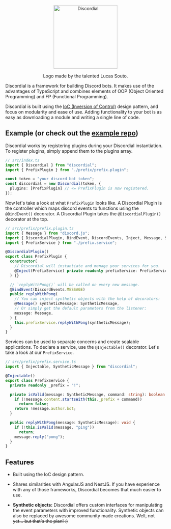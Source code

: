 <p align="center">
<img src="https://i.imgur.com/AR37Vu4.png" alt="Discordial" height="200px" >
</p>
<center>
  Logo made by the talented <a src="https://www.behance.net/LUCASSOUTOO">Lucas Souto</a>.
</center>

Discordial is a framework for building Discord bots. It makes use of the advantages of TypeScript and combines elements of OOP (Object Oriented Programming) and FP (Functional Programming).

Discordial is built using the [IoC (Inversion of Control)](https://en.wikipedia.org/wiki/Inversion_of_control) design pattern, and focus on modularity and ease of use. Adding functionality to your bot is as easy as downloading a module and writing a single line of code.


## Example (or check out the [example repo](https://github.com/marceloclp/discordial-example))
Discordial works by registering plugins during your Discordial instantiation. To register plugins, simply append them to the plugins array.
```ts
// src/index.ts
import { Discordial } from "discordial";
import { PrefixPlugin } from "./prefix/prefix.plugin";

const token = "your discord bot token";
const discordial = new Discordial(token, {
  plugins: [PrefixPlugin] // <= PrefixPlugin is now registered.
});
```

Now let's take a look at what `PrefixPlugin` looks like. A Discordial Plugin is the controller which maps discord events to functions using the `@BindEvent()` decorator. A Discordial Plugin takes the `@DiscordialPlugin()` decorator at the top.
```ts
// src/prefix/prefix.plugin.ts
import { Message } from "discord.js";
import { DiscordialPlugin, BindEvent, DiscordEvents, Inject, Message, SyntheticMessage } from "discordial";
import { PrefixService } from "./prefix.service";

@DiscordialPlugin()
export class PrefixPlugin {
  constructor(
    // Discordial will instantiate and manage your services for you.
    @Inject(PrefixService) private readonly prefixService: PrefixService,
  ) {}

  // `replyWithPong()` will be called on every new message.
  @BindEvent(DiscordEvents.MESSAGE)
  public replyWithPong(
    // You can inject synthetic objects with the help of decorators:
    @Message() syntheticMessage: SyntheticMessage,
    // Or simply get the default parameters from the listener:
    message: Message,
  ) {
    this.prefixService.replyWithPong(syntheticMessage);
  }
}
```

Services can be used to separate concerns and create scalable applications. To declare a service, use the `@Injectable()` decorator. Let's take a look at our `PrefixService`.
```ts
// src/prefix/prefix.service.ts
import { Injectable, SyntheticMessage } from "discordial";

@Injectable()
export class PrefixService {
  private readonly _prefix = "!";

  private isValid(message: SyntheticMessage, command: string): boolean {
    if (!message.content.startsWith(this._prefix + command))
      return false;
    return !message.author.bot;
  }

  public replyWithPong(message: SyntheticMessage): void {
    if (!this.isValid(message, "ping"))
      return;
    message.reply("pong");
  }
}
```

## Features

* Built using the IoC design pattern.

* Shares similarities with AngularJS and NestJS. If you have experience with any of those frameworks, Discordial becomes that much easier to use.

* **Synthetic objects:** Discordial offers custom interfaces for manipulating the event parameters with improved functionality. Synthetic objects can also be replaced by awesome community made creations. ~~Well, not yet... but that's the plan! :)~~
